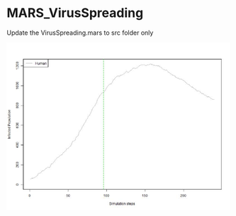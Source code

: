 # MARS_VirusSpreading
Update the VirusSpreading.mars to src folder only

![image info](analysis/covid19.jpg)
